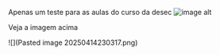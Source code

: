 Apenas um teste para as aulas do curso da desec
![image alt](obsidian://open?vault=SEMANA%2011&file=SEMANA%2011%2FPasted%20image%2020250414105659.png)

Veja a imagem acima

![](Pasted image 20250414230317.png)